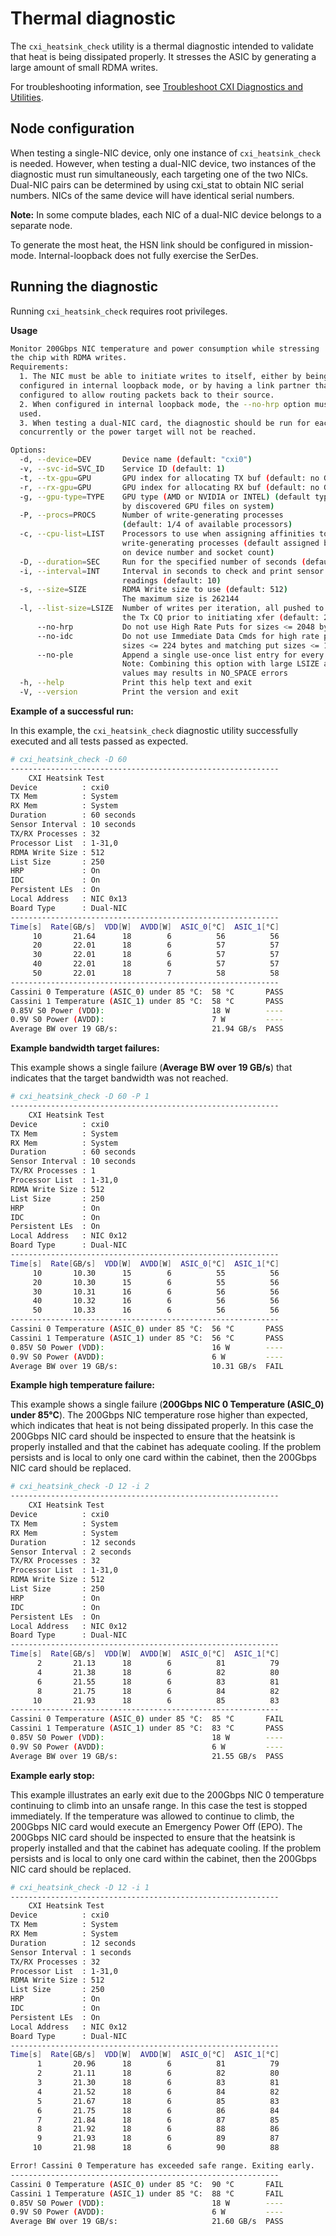 
# Thermal diagnostic

The `cxi_heatsink_check` utility is a thermal diagnostic intended to validate that
heat is being dissipated properly. It stresses the ASIC by generating a large
amount of small RDMA writes.

For troubleshooting information, see [Troubleshoot CXI Diagnostics and Utilities](Cannot_reach_server.md#cannot-reach-server).

## Node configuration

When testing a single-NIC device, only one instance of `cxi_heatsink_check` is
needed. However, when testing a dual-NIC device, two instances of the diagnostic
must run simultaneously, each targeting one of the two NICs. Dual-NIC pairs can
be determined by using cxi_stat to obtain NIC serial numbers. NICs of the same
device will have identical serial numbers.

**Note:** In some compute blades, each NIC of a dual-NIC device belongs to a
separate node.

To generate the most heat, the HSN link should be configured in mission-mode.
Internal-loopback does not fully exercise the SerDes.

## Running the diagnostic

Running `cxi_heatsink_check` requires root privileges.

**Usage**

```bash
Monitor 200Gbps NIC temperature and power consumption while stressing
the chip with RDMA writes.
Requirements:
  1. The NIC must be able to initiate writes to itself, either by being
  configured in internal loopback mode, or by having a link partner that is
  configured to allow routing packets back to their source.
  2. When configured in internal loopback mode, the --no-hrp option must be
  used.
  3. When testing a dual-NIC card, the diagnostic should be run for each NIC
  concurrently or the power target will not be reached.

Options:
  -d, --device=DEV       Device name (default: "cxi0")
  -v, --svc-id=SVC_ID    Service ID (default: 1)
  -t, --tx-gpu=GPU       GPU index for allocating TX buf (default: no GPU)
  -r, --rx-gpu=GPU       GPU index for allocating RX buf (default: no GPU)
  -g, --gpu-type=TYPE    GPU type (AMD or NVIDIA or INTEL) (default type determined
                         by discovered GPU files on system)
  -P, --procs=PROCS      Number of write-generating processes
                         (default: 1/4 of available processors)
  -c, --cpu-list=LIST    Processors to use when assigning affinities to
                         write-generating processes (default assigned based
                         on device number and socket count)
  -D, --duration=SEC     Run for the specified number of seconds (default: 600)
  -i, --interval=INT     Interval in seconds to check and print sensor
                         readings (default: 10)
  -s, --size=SIZE        RDMA Write size to use (default: 512)
                         The maximum size is 262144
  -l, --list-size=LSIZE  Number of writes per iteration, all pushed to
                         the Tx CQ prior to initiating xfer (default: 256)
      --no-hrp           Do not use High Rate Puts for sizes <= 2048 bytes
      --no-idc           Do not use Immediate Data Cmds for high rate put
                         sizes <= 224 bytes and matching put sizes <= 192 bytes
      --no-ple           Append a single use-once list entry for every write
                         Note: Combining this option with large LSIZE and PROCS
                         values may results in NO_SPACE errors
  -h, --help             Print this help text and exit
  -V, --version          Print the version and exit
```

**Example of a successful run:**

In this example, the `cxi_heatsink_check` diagnostic utility successfully executed
and all tests passed as expected.

```bash
# cxi_heatsink_check -D 60
------------------------------------------------------------
    CXI Heatsink Test
Device          : cxi0
TX Mem          : System
RX Mem          : System
Duration        : 60 seconds
Sensor Interval : 10 seconds
TX/RX Processes : 32
Processor List  : 1-31,0
RDMA Write Size : 512
List Size       : 250
HRP             : On
IDC             : On
Persistent LEs  : On
Local Address   : NIC 0x13
Board Type      : Dual-NIC
------------------------------------------------------------
Time[s]  Rate[GB/s]  VDD[W]  AVDD[W]  ASIC_0[°C]  ASIC_1[°C]
     10       21.64      18        6          56          56
     20       22.01      18        6          57          57
     30       22.01      18        6          57          57
     40       22.01      18        6          57          57
     50       22.01      18        7          58          58
------------------------------------------------------------
Cassini 0 Temperature (ASIC_0) under 85 °C:  58 °C       PASS
Cassini 1 Temperature (ASIC_1) under 85 °C:  58 °C       PASS
0.85V S0 Power (VDD):                        18 W        ----
0.9V S0 Power (AVDD):                        7 W         ----
Average BW over 19 GB/s:                     21.94 GB/s  PASS
```

**Example bandwidth target failures:**

This example shows a single failure (**Average BW over 19 GB/s**) that indicates
that the target bandwidth was not reached.

```bash
# cxi_heatsink_check -D 60 -P 1
------------------------------------------------------------
    CXI Heatsink Test
Device          : cxi0
TX Mem          : System
RX Mem          : System
Duration        : 60 seconds
Sensor Interval : 10 seconds
TX/RX Processes : 1
Processor List  : 1-31,0
RDMA Write Size : 512
List Size       : 250
HRP             : On
IDC             : On
Persistent LEs  : On
Local Address   : NIC 0x12
Board Type      : Dual-NIC
------------------------------------------------------------
Time[s]  Rate[GB/s]  VDD[W]  AVDD[W]  ASIC_0[°C]  ASIC_1[°C]
     10       10.30      15        6          55          56
     20       10.30      15        6          55          56
     30       10.31      16        6          56          56
     40       10.32      16        6          56          56
     50       10.33      16        6          56          56
------------------------------------------------------------
Cassini 0 Temperature (ASIC_0) under 85 °C:  56 °C       PASS
Cassini 1 Temperature (ASIC_1) under 85 °C:  56 °C       PASS
0.85V S0 Power (VDD):                        16 W        ----
0.9V S0 Power (AVDD):                        6 W         ----
Average BW over 19 GB/s:                     10.31 GB/s  FAIL
```

**Example high temperature failure:**

This example shows a single failure (**200Gbps NIC 0 Temperature (ASIC_0) under
85°C**). The 200Gbps NIC temperature rose higher than expected, which indicates that
heat is not being dissipated properly. In this case the 200Gbps NIC card should
be inspected to ensure that the heatsink is properly installed and that the
cabinet has adequate cooling. If the problem persists and is local to only one
card within the cabinet, then the 200Gbps NIC card should be replaced.

```bash
# cxi_heatsink_check -D 12 -i 2
------------------------------------------------------------
    CXI Heatsink Test
Device          : cxi0
TX Mem          : System
RX Mem          : System
Duration        : 12 seconds
Sensor Interval : 2 seconds
TX/RX Processes : 32
Processor List  : 1-31,0
RDMA Write Size : 512
List Size       : 250
HRP             : On
IDC             : On
Persistent LEs  : On
Local Address   : NIC 0x12
Board Type      : Dual-NIC
------------------------------------------------------------
Time[s]  Rate[GB/s]  VDD[W]  AVDD[W]  ASIC_0[°C]  ASIC_1[°C]
      2       21.13      18        6          81          79
      4       21.38      18        6          82          80
      6       21.55      18        6          83          81
      8       21.75      18        6          84          82
     10       21.93      18        6          85          83
------------------------------------------------------------
Cassini 0 Temperature (ASIC_0) under 85 °C:  85 °C       FAIL
Cassini 1 Temperature (ASIC_1) under 85 °C:  83 °C       PASS
0.85V S0 Power (VDD):                        18 W        ----
0.9V S0 Power (AVDD):                        6 W         ----
Average BW over 19 GB/s:                     21.55 GB/s  PASS
```

**Example early stop:**

This example illustrates an early exit due to the 200Gbps NIC 0 temperature
continuing to climb into an unsafe range. In this case the test is stopped
immediately. If the temperature was allowed to continue to climb, the 200Gbps NIC card would execute an Emergency Power Off (EPO). The 200Gbps NIC card should
be inspected to ensure that the heatsink is properly installed and that the
cabinet has adequate cooling. If the problem persists and is local to only one
card within the cabinet, then the 200Gbps NIC card should be replaced.

```bash
# cxi_heatsink_check -D 12 -i 1
------------------------------------------------------------
    CXI Heatsink Test
Device          : cxi0
TX Mem          : System
RX Mem          : System
Duration        : 12 seconds
Sensor Interval : 1 seconds
TX/RX Processes : 32
Processor List  : 1-31,0
RDMA Write Size : 512
List Size       : 250
HRP             : On
IDC             : On
Persistent LEs  : On
Local Address   : NIC 0x12
Board Type      : Dual-NIC
------------------------------------------------------------
Time[s]  Rate[GB/s]  VDD[W]  AVDD[W]  ASIC_0[°C]  ASIC_1[°C]
      1       20.96      18        6          81          79
      2       21.11      18        6          82          80
      3       21.30      18        6          83          81
      4       21.52      18        6          84          82
      5       21.67      18        6          85          83
      6       21.75      18        6          86          84
      7       21.84      18        6          87          85
      8       21.92      18        6          88          86
      9       21.93      18        6          89          87
     10       21.98      18        6          90          88

Error! Cassini 0 Temperature has exceeded safe range. Exiting early.
------------------------------------------------------------
Cassini 0 Temperature (ASIC_0) under 85 °C:  90 °C       FAIL
Cassini 1 Temperature (ASIC_1) under 85 °C:  88 °C       FAIL
0.85V S0 Power (VDD):                        18 W        ----
0.9V S0 Power (AVDD):                        6 W         ----
Average BW over 19 GB/s:                     21.60 GB/s  PASS
```
